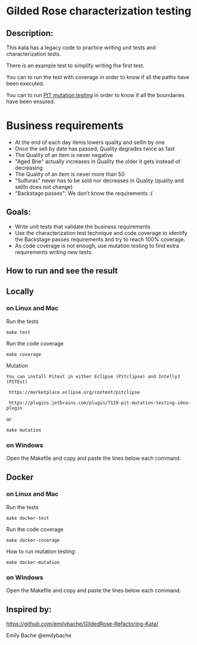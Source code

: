 # Gilded Rose characterization testing

## Description:
This kata has a legacy code to practice writing unit tests and characterization tests.

There is an example test to simplify writing the first test.

You can to run the test with coverage in order to know if all the paths have been executed.

You can to run [PIT mutation testing](http://pitest.org/) in order to know if all the boundaries have been ensured.

# Business requirements
- At the end of each day items lowers quality and sellIn by one
- Once the sell by date has passed, Quality degrades twice as fast
- The Quality of an item is never negative
- "Aged Brie" actually increases in Quality the older it gets instead of decreasing
- The Quality of an item is never more than 50
- "Sulfuras" never has to be sold nor decreases in Quality (quality and sellIn does not change)
- "Backstage passes": We don’t know the requirements :(

## Goals:
- Write unit tests that validate the business requirements
- Use the characterization test technique and code coverage to identify the Backstage passes requirements and try to reach 100% coverage.
- As code coverage is not enough, use mutation testing to find extra requirements writing new tests.

## How to run and see the result
## Locally
### on Linux and Mac
Run the tests

    make test

Run the code coverage

    make coverage

Mutation

    You can install Pitest in either Eclipse (Pitclipse) and IntellyJ (PITEst)
    
     https://marketplace.eclipse.org/content/pitclipse
     
     https://plugins.jetbrains.com/plugin/7119-pit-mutation-testing-idea-plugin
or

    make mutation

    
### on Windows
Open the Makefile and copy and paste the lines below each command.
	
## Docker

### on Linux and Mac
Run the tests
    
    make docker-test

Run the code coverage
    
    make docker-coverage

How to run mutation testing:

    make docker-mutation

### on Windows
Open the Makefile and copy and paste the lines below each command.


## Inspired by:
https://github.com/emilybache/GildedRose-Refactoring-Kata/

Emily Bache @emilybache